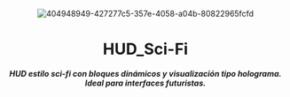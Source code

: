 <header>

![404948949-427277c5-357e-4058-a04b-80822965fcfd](https://github.com/user-attachments/assets/a3cede31-da29-4158-baab-62b9205a748b)

# **HUD_Sci-Fi**

_**HUD estilo sci-fi con bloques dinámicos y visualización tipo holograma. Ideal para interfaces futuristas.**_


</header>
   
<footer>
   

</footer>
